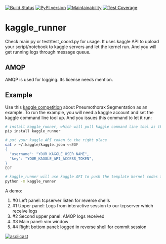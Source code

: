 [![Build Status](https://travis-ci.org/pennz/kaggle_runner.svg?branch=master)](https://travis-ci.org/pennz/kaggle_runner)
[![PyPI version](https://badge.fury.io/py/kaggle-runner.svg)](https://badge.fury.io/py/kaggle-runner)
[![Maintainability](https://api.codeclimate.com/v1/badges/979bc98e4acb59a5e1aa/maintainability)](https://codeclimate.com/github/pennz/kaggle_runner/maintainability)
[![Test Coverage](https://api.codeclimate.com/v1/badges/979bc98e4acb59a5e1aa/test_coverage)](https://codeclimate.com/github/pennz/kaggle_runner/test_coverage)

# kaggle_runner

Check main.py or test/test_coord.py for usage. It uses kaggle API to upload your script/notebook to kaggle servers and let the kernel run. And you will get running logs through message queue.

## AMQP
AMQP is used for logging. Its license needs mention.

## Example
Use this [kaggle competition](https://www.kaggle.com/c/siim-acr-pneumothorax-segmentation) about Pneumothorax Segmentation as an example. To run the example, you will need a kaggle account and set the kaggle command line tool up. And you issues this command to let it run:

```sh
# install kaggle_runner, which will pull kaggle command line tool as the dependency
pip install kaggle_runner

# put your kaggle API token to the right place
cat > ~/.kaggle/kaggle.json <<EOF
{
  "username": "YOUR_KAGGLE_USER_NAME",
  "key": "YOUR_KAGGLE_API_ACCESS_TOKEN",
}
EOF

# kaggle_runner will use kaggle API to push the template kernel codes to kaggle server and wait message back
python -m kaggle_runner
```

A demo:

1. \#0 Left panel: tcpserver listen for reverse shells
1. \#1 Upper panel: Logs from interactive session to our tcpserver which receive logs
1. \#2 Second upper panel: AMQP logs received
1. \#3 Main panel: vim window
1. \#4 Right bottom panel: logged in reverse shell for commit session

[![asciicast](https://asciinema.org/a/vcLKH8MEkxv4WYEb9xxK8xBnU.svg)](https://asciinema.org/a/vcLKH8MEkxv4WYEb9xxK8xBnU)
